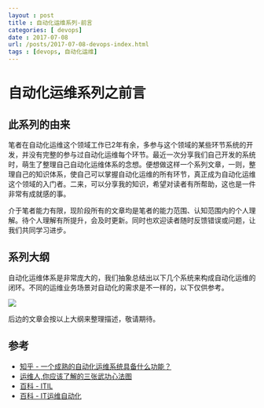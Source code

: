 ```yaml
---
layout : post
title : 自动化运维系列-前言
categories: [ devops] 
date : 2017-07-08
url: /posts/2017-07-08-devops-index.html 
tags : [devops, 自动化运维]
---
```


# 自动化运维系列之前言

## 此系列的由来

笔者在自动化运维这个领域工作已2年有余，多参与这个领域的某些环节系统的开发，并没有完整的参与过自动化运维每个环节。最近一次分享我们自己开发的系统时，萌生了整理自己自动化运维体系的念想。便想做这样一个系列文章，一则，整理自己的知识体系，使自己可以掌握自动化运维的所有环节，真正成为自动化运维这个领域的入门者。二来，可以分享我的知识，希望对读者有所帮助，这也是一件非常有成就感的事。

介于笔者能力有限，现阶段所有的文章均是笔者的能力范围、认知范围内的个人理解。待个人理解有所提升，会及时更新。同时也欢迎读者随时反馈错误或问题，让我们共同学习进步。
<!-- more -->
## 系列大纲 

自动化运维体系是非常庞大的，我们抽象总结出以下几个系统来构成自动化运维的闭环。不同的运维业务场景对自动化的需求是不一样的，以下仅供参考。

![](/static/imgs/devops.png)


后边的文章会按以上大纲来整理描述，敬请期待。

## 参考 
- [知乎 - 一个成熟的自动化运维系统具备什么功能？](https://www.zhihu.com/question/23228213)
- [运维人,你应该了解的三张武功心法图](http://openskill.cn/article/128)
- [百科 - ITIL](http://baike.baidu.com/item/ITIL)
- [百科 - IT运维自动化](http://baike.baidu.com/item/IT%E8%BF%90%E7%BB%B4%E8%87%AA%E5%8A%A8%E5%8C%96?fromtitle=%E8%87%AA%E5%8A%A8%E5%8C%96%E8%BF%90%E7%BB%B4&fromid=15910823)